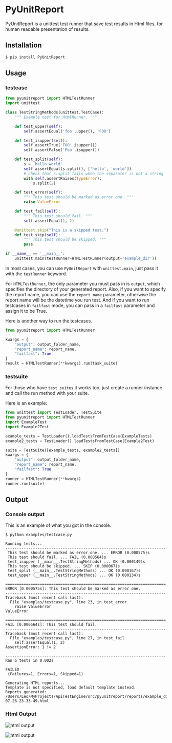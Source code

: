 # PyUnitReport

PyUnitReport is a unittest test runner that save test results in Html files, for human readable presentation of results.

## Installation

```bash
$ pip install PyUnitReport
```

## Usage

### testcase

```python
from pyunitreport import HTMLTestRunner
import unittest

class TestStringMethods(unittest.TestCase):
    """ Example test for HtmlRunner. """

    def test_upper(self):
        self.assertEqual('foo'.upper(), 'FOO')

    def test_isupper(self):
        self.assertTrue('FOO'.isupper())
        self.assertFalse('Foo'.isupper())

    def test_split(self):
        s = 'hello world'
        self.assertEqual(s.split(), ['hello', 'world'])
        # check that s.split fails when the separator is not a string
        with self.assertRaises(TypeError):
            s.split(2)

    def test_error(self):
        """ This test should be marked as error one. """
        raise ValueError

    def test_fail(self):
        """ This test should fail. """
        self.assertEqual(1, 2)

    @unittest.skip("This is a skipped test.")
    def test_skip(self):
        """ This test should be skipped. """
        pass

if __name__ == '__main__':
    unittest.main(testRunner=HTMLTestRunner(output='example_dir'))
```

In most cases, you can use `PyUnitReport` with `unittest.main`, just pass it with the `testRunner` keyword.

For `HTMLTestRunner`, the only parameter you must pass in is `output`, which specifies the directory of your generated report. Also, if you want to specify the report name, you can use the `report_name` parameter, otherwise the report name will be the datetime you run test. And if you want to run testcases in `failfast` mode, you can pass in a `failfast` parameter and assign it to be True.

Here is another way to run the testcases.

```python
from pyunitreport import HTMLTestRunner

kwargs = {
    "output": output_folder_name,
    "report_name": report_name,
    "failfast": True
}
result = HTMLTestRunner(**kwargs).run(task_suite)
```

### testsuite

For those who have `test suites` it works too, just create a runner instance and call the run method with your suite.

Here is an example:

```python
from unittest import TestLoader, TestSuite
from pyunitreport import HTMLTestRunner
import ExampleTest
import Example2Test

example_tests = TestLoader().loadTestsFromTestCase(ExampleTests)
example2_tests = TestLoader().loadTestsFromTestCase(Example2Test)

suite = TestSuite([example_tests, example2_tests])
kwargs = {
    "output": output_folder_name,
    "report_name": report_name,
    "failfast": True
}
runner = HTMLTestRunner(**kwargs)
runner.run(suite)
```

## Output

### Console output

This is an example of what you got in the console.

```text
$ python examples/testcase.py

Running tests...
----------------------------------------------------------------------
 This test should be marked as error one. ... ERROR (0.000575)s
 This test should fail. ... FAIL (0.000564)s
 test_isupper (__main__.TestStringMethods) ... OK (0.000149)s
 This test should be skipped. ... SKIP (0.000067)s
 test_split (__main__.TestStringMethods) ... OK (0.000167)s
 test_upper (__main__.TestStringMethods) ... OK (0.000134)s

======================================================================
ERROR [0.000575s]: This test should be marked as error one.
----------------------------------------------------------------------
Traceback (most recent call last):
  File "examples/testcase.py", line 23, in test_error
    raise ValueError
ValueError

======================================================================
FAIL [0.000564s]: This test should fail.
----------------------------------------------------------------------
Traceback (most recent call last):
  File "examples/testcase.py", line 27, in test_fail
    self.assertEqual(1, 2)
AssertionError: 1 != 2

----------------------------------------------------------------------
Ran 6 tests in 0.002s

FAILED
 (Failures=1, Errors=1, Skipped=1)

Generating HTML reports...
Template is not specified, load default template instead.
Reports generated: /Users/Leo/MyProjects/ApiTestEngine/src/pyunitreport/reports/example_dir/2017-07-26-23-33-49.html
```

### Html Output

![html output](docs/html_output.gif)

![html output](docs/html_output.png)

